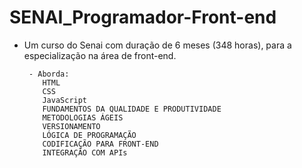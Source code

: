 # SENAI_Programador-Front-end
- Um curso do Senai com duração de 6 meses (348 horas), para a especialização na área de front-end. 
       
       - Aborda:
          HTML 
          CSS  
          JavaScript
          FUNDAMENTOS DA QUALIDADE E PRODUTIVIDADE
          METODOLOGIAS ÁGEIS
          VERSIONAMENTO
          LÓGICA DE PROGRAMAÇÃO
          CODIFICAÇÃO PARA FRONT-END
          INTEGRAÇÃO COM APIs
